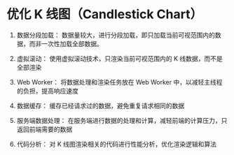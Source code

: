 # 优化 K 线图（Candlestick Chart）
1. 数据分段加载： 数据量较大，进行分段加载，即只加载当前可视范围内的数据，而非一次性加载全部数据。

2. 虚拟滚动： 使用虚拟滚动技术，只渲染当前可视范围内的 K 线数据，而不是全部渲染

4. Web Worker： 将数据处理和渲染任务放在 Web Worker 中，以减轻主线程的负担，提高响应速度

5. 数据缓存： 缓存已经请求过的数据，避免重复请求相同的数据

6. 服务端数据处理： 在服务端进行数据的处理和计算，减轻前端的计算压力，只返回前端需要的数据

7. 代码分析： 对 K 线图渲染相关的代码进行性能分析，优化渲染逻辑和算法
